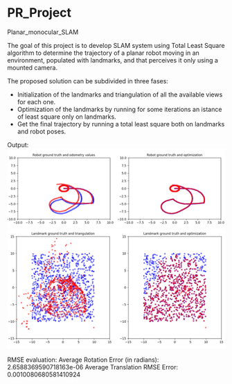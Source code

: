 # PR_Project
Planar_monocular_SLAM

The goal of this project is to develop SLAM system using Total Least Square algorithm to determine the trajectory of a planar robot moving in an environment, populated with landmarks, and that perceives it only using a mounted camera.

The proposed solution can be subdivided in three fases:
* Initialization of the landmarks and triangulation of all the available views for each one.
* Optimization of the landmarks by running for some iterations an istance of least square only on landmarks.
* Get the final trajectory by running a total least square both on landmarks and robot poses.

Output:
![trajectory](./Results/trajectory.PNG)
![map](./Results/landmarks.PNG)

RMSE evaluation:
Average Rotation Error (in radians): 2.6588369590718163e-06
Average Translation RMSE Error: 0.0010080680581410924